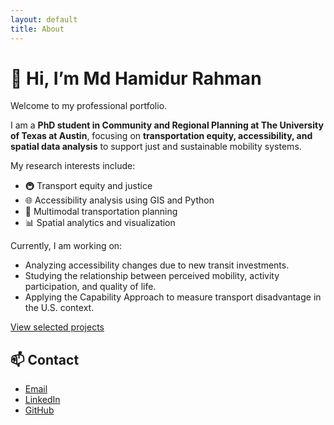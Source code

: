 ```yaml
---
layout: default
title: About
---
```


# 👋 Hi, I’m Md Hamidur Rahman

Welcome to my professional portfolio.

I am a **PhD student in Community and Regional Planning at The University of Texas at Austin**, focusing on **transportation equity, accessibility, and spatial data analysis** to support just and sustainable mobility systems.

My research interests include:
- 🚇 Transport equity and justice
- 🌐 Accessibility analysis using GIS and Python
- 🧭 Multimodal transportation planning
- 📊 Spatial analytics and visualization

Currently, I am working on:
- Analyzing accessibility changes due to new transit investments.
- Studying the relationship between perceived mobility, activity participation, and quality of life.
- Applying the Capability Approach to measure transport disadvantage in the U.S. context.

[View selected projects](./projects.md)

## 📫 Contact
- [Email](mailto:hamidur.rahman@utexas.edu)
- [LinkedIn](https://www.linkedin.com/in/mdrahman13/)
- [GitHub](https://github.com/mdh-rahman)
